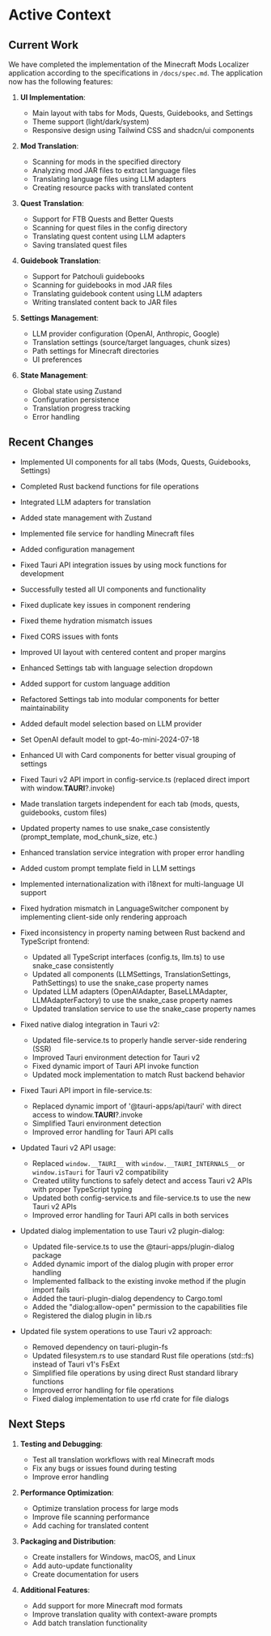 # Active Context

## Current Work
We have completed the implementation of the Minecraft Mods Localizer application according to the specifications in `/docs/spec.md`. The application now has the following features:

1. **UI Implementation**:
   - Main layout with tabs for Mods, Quests, Guidebooks, and Settings
   - Theme support (light/dark/system)
   - Responsive design using Tailwind CSS and shadcn/ui components

2. **Mod Translation**:
   - Scanning for mods in the specified directory
   - Analyzing mod JAR files to extract language files
   - Translating language files using LLM adapters
   - Creating resource packs with translated content

3. **Quest Translation**:
   - Support for FTB Quests and Better Quests
   - Scanning for quest files in the config directory
   - Translating quest content using LLM adapters
   - Saving translated quest files

4. **Guidebook Translation**:
   - Support for Patchouli guidebooks
   - Scanning for guidebooks in mod JAR files
   - Translating guidebook content using LLM adapters
   - Writing translated content back to JAR files

5. **Settings Management**:
   - LLM provider configuration (OpenAI, Anthropic, Google)
   - Translation settings (source/target languages, chunk sizes)
   - Path settings for Minecraft directories
   - UI preferences

6. **State Management**:
   - Global state using Zustand
   - Configuration persistence
   - Translation progress tracking
   - Error handling

## Recent Changes
- Implemented UI components for all tabs (Mods, Quests, Guidebooks, Settings)
- Completed Rust backend functions for file operations
- Integrated LLM adapters for translation
- Added state management with Zustand
- Implemented file service for handling Minecraft files
- Added configuration management
- Fixed Tauri API integration issues by using mock functions for development
- Successfully tested all UI components and functionality
- Fixed duplicate key issues in component rendering
- Fixed theme hydration mismatch issues
- Fixed CORS issues with fonts
- Improved UI layout with centered content and proper margins
- Enhanced Settings tab with language selection dropdown
- Added support for custom language addition
- Refactored Settings tab into modular components for better maintainability
- Added default model selection based on LLM provider
- Set OpenAI default model to gpt-4o-mini-2024-07-18
- Enhanced UI with Card components for better visual grouping of settings
- Fixed Tauri v2 API import in config-service.ts (replaced direct import with window.__TAURI__?.invoke)
- Made translation targets independent for each tab (mods, quests, guidebooks, custom files)
- Updated property names to use snake_case consistently (prompt_template, mod_chunk_size, etc.)
- Enhanced translation service integration with proper error handling
- Added custom prompt template field in LLM settings
- Implemented internationalization with i18next for multi-language UI support
- Fixed hydration mismatch in LanguageSwitcher component by implementing client-side only rendering approach
- Fixed inconsistency in property naming between Rust backend and TypeScript frontend:
  - Updated all TypeScript interfaces (config.ts, llm.ts) to use snake_case consistently
  - Updated all components (LLMSettings, TranslationSettings, PathSettings) to use the snake_case property names
  - Updated LLM adapters (OpenAIAdapter, BaseLLMAdapter, LLMAdapterFactory) to use the snake_case property names
  - Updated translation service to use the snake_case property names
- Fixed native dialog integration in Tauri v2:
  - Updated file-service.ts to properly handle server-side rendering (SSR)
  - Improved Tauri environment detection for Tauri v2
  - Fixed dynamic import of Tauri API invoke function
  - Updated mock implementation to match Rust backend behavior
- Fixed Tauri API import in file-service.ts:
  - Replaced dynamic import of '@tauri-apps/api/tauri' with direct access to window.__TAURI__?.invoke
  - Simplified Tauri environment detection
  - Improved error handling for Tauri API calls

- Updated Tauri v2 API usage:
  - Replaced `window.__TAURI__` with `window.__TAURI_INTERNALS__` or `window.isTauri` for Tauri v2 compatibility
  - Created utility functions to safely detect and access Tauri v2 APIs with proper TypeScript typing
  - Updated both config-service.ts and file-service.ts to use the new Tauri v2 APIs
  - Improved error handling for Tauri API calls in both services

- Updated dialog implementation to use Tauri v2 plugin-dialog:
  - Updated file-service.ts to use the @tauri-apps/plugin-dialog package
  - Added dynamic import of the dialog plugin with proper error handling
  - Implemented fallback to the existing invoke method if the plugin import fails
  - Added the tauri-plugin-dialog dependency to Cargo.toml
  - Added the "dialog:allow-open" permission to the capabilities file
  - Registered the dialog plugin in lib.rs

- Updated file system operations to use Tauri v2 approach:
  - Removed dependency on tauri-plugin-fs
  - Updated filesystem.rs to use standard Rust file operations (std::fs) instead of Tauri v1's FsExt
  - Simplified file operations by using direct Rust standard library functions
  - Improved error handling for file operations
  - Fixed dialog implementation to use rfd crate for file dialogs

## Next Steps
1. **Testing and Debugging**:
   - Test all translation workflows with real Minecraft mods
   - Fix any bugs or issues found during testing
   - Improve error handling

2. **Performance Optimization**:
   - Optimize translation process for large mods
   - Improve file scanning performance
   - Add caching for translated content

3. **Packaging and Distribution**:
   - Create installers for Windows, macOS, and Linux
   - Add auto-update functionality
   - Create documentation for users

4. **Additional Features**:
   - Add support for more Minecraft mod formats
   - Improve translation quality with context-aware prompts
   - Add batch translation functionality
